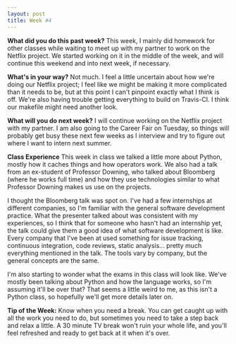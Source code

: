 ```yaml
---
layout: post
title: Week #4
---
```


**What did you do this past week?**  This week, I mainly did homework for other classes while waiting to meet up with my partner to work on the Netflix project. We started working on it in the middle of the week, and will continue this weekend and into next week, if necessary.

**What's in your way?**  Not much. I feel a little uncertain about how we're doing our Netflix project; I feel like we might be making it more complicated than it needs to be, but at this point I can't pinpoint exactly what I think is off. We're also having trouble getting everything to build on Travis-CI. I think our makefile might need another look.

**What will you do next week?**  I will continue working on the Netflix project with my partner. I am also going to the Career Fair on Tuesday, so things will probably get busy these next few weeks as I interview and try to figure out where I want to intern next summer. 

**Class Experience**  This week in class we talked a little more about Python, mostly how it caches things and how operators work. We also had a talk from an ex-student of Professor Downing, who talked about Bloomberg (where he works full time) and how they use technologies similar to what Professor Downing makes us use on the projects.

I thought the Bloomberg talk was spot on. I've had a few internships at different companies, so I'm familiar with the general software development practice. What the presenter talked about was consistent with my experiences, so I think that for someone who hasn't had an internship yet, the talk could give them a good idea of what software development is like. Every company that I've been at used something for issue tracking, continuous integration, code reviews, static analysis... pretty much everything mentioned in the talk. The tools vary by company, but the general concepts are the same. 

I'm also starting to wonder what the exams in this class will look like. We've mostly been talking about Python and how the language works, so I'm assuming it'll be over that? That seems a little weird to me, as this isn't a Python class, so hopefully we'll get more details later on.

**Tip of the Week:**  Know when you need a break. You can get caught up with all the work you need to do, but sometimes you need to take a step back and relax a little. A 30 minute TV break won't ruin your whole life, and you'll feel refreshed and ready to get back at it when it's over.